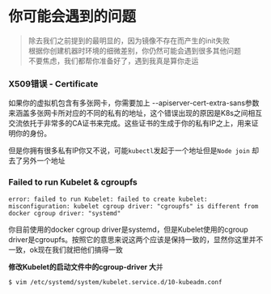 # 你可能会遇到的问题

> 除去我们之前提到的最明显的，因为镜像不存在而产生的init失败  
> 根据你创建机器时环境的细微差别，你仍然可能会遇到很多其他问题  
> 不要焦虑，我们都帮你准备好了，遇到我真是算你走运

### X509错误 - Certificate

如果你的虚拟机包含有多张网卡，你需要加上 --apiserver-cert-extra-sans参数来涵盖多张网卡所对应的不同的私有的地址，这个错误出现的原因是K8s之间相互交流依托于非常多的CA证书来完成。这些证书的生成于你的私有IP之上，用来证明你的身份。

但是你拥有很多私有IP你又不说，可能`kubectl`发起于一个地址但是`Node join` 却去了另外一个地址

### Failed to run Kubelet & cgroupfs

```text
error: failed to run Kubelet: failed to create kubelet: misconfiguration: kubelet cgroup driver: "cgroupfs" is different from docker cgroup driver: "systemd"​
```

你目前使用的docker cgroup driver是systemd，但是Kubelet使用的cgroup driver是cgroupfs。按照它的意思来说这两个应该是保持一致的，显然你这里并不一致，ok现在我们就把他们搞得一致

**修改Kubelet的启动文件中的cgroup-driver 大**并

```text
$ vim /etc/systemd/system/kubelet.service.d/10-kubeadm.conf

```

